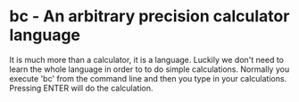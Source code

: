 # bc - An arbitrary precision calculator language


It is much more than a calculator, it is a language.
Luckily we don't need to learn the whole language in order to
to do simple calculations.
Normally you execute 'bc' from the command line and then you type in
your calculations. Pressing ENTER will do the calculation.


